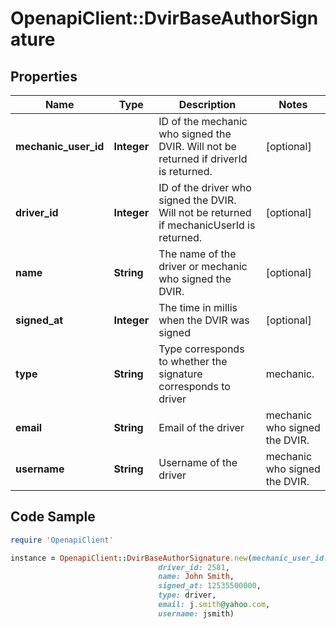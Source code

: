 # OpenapiClient::DvirBaseAuthorSignature

## Properties
Name | Type | Description | Notes
------------ | ------------- | ------------- | -------------
**mechanic_user_id** | **Integer** | ID of the mechanic who signed the DVIR. Will not be returned if driverId is returned. | [optional] 
**driver_id** | **Integer** | ID of the driver who signed the DVIR. Will not be returned if mechanicUserId is returned. | [optional] 
**name** | **String** | The name of the driver or mechanic who signed the DVIR. | [optional] 
**signed_at** | **Integer** | The time in millis when the DVIR was signed | [optional] 
**type** | **String** | Type corresponds to whether the signature corresponds to driver|mechanic. | [optional] 
**email** | **String** | Email of the  driver|mechanic who signed the DVIR. | [optional] 
**username** | **String** | Username of the  driver|mechanic who signed the DVIR. | [optional] 

## Code Sample

```ruby
require 'OpenapiClient'

instance = OpenapiClient::DvirBaseAuthorSignature.new(mechanic_user_id: 14849,
                                 driver_id: 2581,
                                 name: John Smith,
                                 signed_at: 12535500000,
                                 type: driver,
                                 email: j.smith@yahoo.com,
                                 username: jsmith)
```


